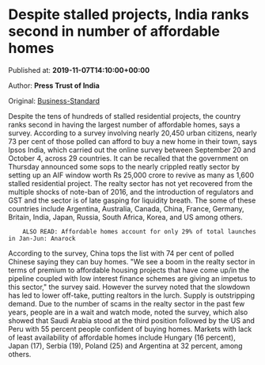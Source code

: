 
# Despite stalled projects, India ranks second in number of affordable homes

Published at: **2019-11-07T14:10:00+00:00**

Author: **Press Trust of India**

Original: [Business-Standard](https://www.business-standard.com/article/current-affairs/despite-stalled-projects-india-ranks-second-in-number-of-affordable-homes-119110701489_1.html)

Despite the tens of hundreds of stalled residential projects, the country ranks second in having the largest number of affordable homes, says a survey. According to a survey involving nearly 20,450 urban citizens, nearly 73 per cent of those polled can afford to buy a new home in their town, says Ipsos India, which carried out the online survey between September 20 and October 4, across 29 countries.
It can be recalled that the government on Thursday announced some sops to the nearly crippled reatly sector by setting up an AIF window worth Rs 25,000 crore to revive as many as 1,600 stalled residential project.
The realty sector has not yet recovered from the multiple shocks of note-ban of 2016, and the introduction of regulators and GST and the sector is of late gasping for liquidity breath. The some of these countries include Argentina, Australia, Canada, China, France, Germany, Britain, India, Japan, Russia, South Africa, Korea, and US among others.

        ALSO READ: Affordable homes account for only 29% of total launches in Jan-Jun: Anarock
      
According to the survey, China tops the list with 74 per cent of polled Chinese saying they can buy homes.
"We see a boom in the realty sector in terms of premium to affordable housing projects that have come up/in the pipeline coupled with low interest finance schemes are giving an impetus to this sector," the survey said.
However the survey noted that the slowdown has led to lower off-take, putting realtors in the lurch. Supply is outstripping demand. Due to the number of scams in the realty sector in the past few years, people are in a wait and watch mode, noted the survey, which also showed that Saudi Arabia stood at the third position followed by the US and Peru with 55 percent people confident of buying homes.
Markets with lack of least availability of affordable homes include Hungary (16 percent), Japan (17), Serbia (19), Poland (25) and Argentina at 32 percent, among others.
